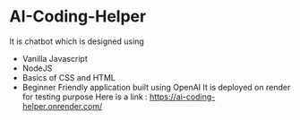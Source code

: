 # AI-Coding-Helper
It is chatbot which is designed using 
- Vanilla Javascript
- NodeJS
- Basics of CSS and HTML
- Beginner Friendly application built using OpenAI 
It is deployed on render for testing purpose
Here is a link : https://ai-coding-helper.onrender.com/

